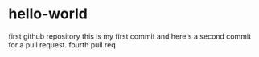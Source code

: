 # hello-world
first github repository 
this is my first commit 
and here's a second commit for a pull request.
fourth pull req
